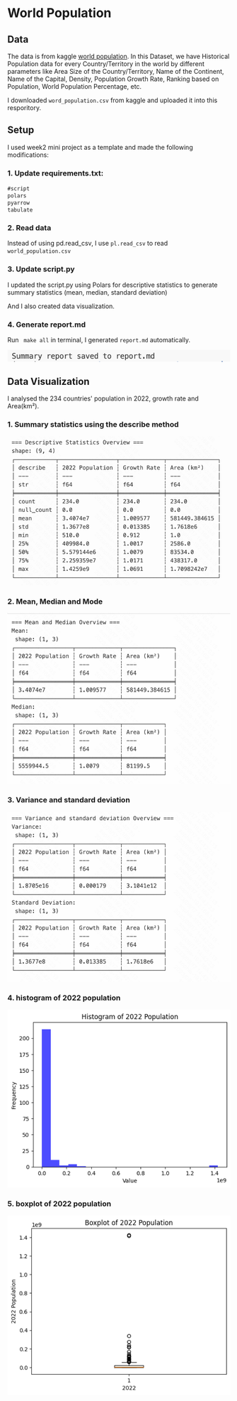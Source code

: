 
# World Population


## Data

The data is from kaggle [world population](https://www.kaggle.com/datasets/iamsouravbanerjee/world-population-dataset). In this Dataset, we have Historical Population data for every Country/Territory in the world by different parameters like Area Size of the Country/Territory, Name of the Continent, Name of the Capital, Density, Population Growth Rate, Ranking based on Population, World Population Percentage, etc.

I downloaded `word_population.csv` from kaggle and uploaded it into this resporitory.

## Setup

I used week2 mini project as a template and made the following modifications: 

### 1. Update requirements.txt:
```
#script
polars
pyarrow
tabulate
```
### 2. Read data

Instead of using pd.read_csv, I use `pl.read_csv` to read `world_population.csv`


### 3. Update script.py

I updated the script.py using Polars for descriptive statistics to generate summary statistics (mean, median, standard deviation)

And I also created data visualization.

### 4. Generate report.md

Run ` make all` in terminal, I generated `report.md` automatically.

![Alt text](/image/image6.png)
## Data Visualization

I analysed the 234 countries' population in 2022, growth rate and Area(km²).

### 1. Summary statistics using the describe method

![Alt text](/image/image1.png)

### 2. Mean, Median and Mode

![Alt text](/image/image2.png)

### 3. Variance and standard deviation

![Alt text](/image/image3.png)

### 4. histogram of 2022 population

![Alt text](/image/population_histogram.png)

### 5. boxplot of 2022 population

![Alt text](/image/population_boxplot.png)